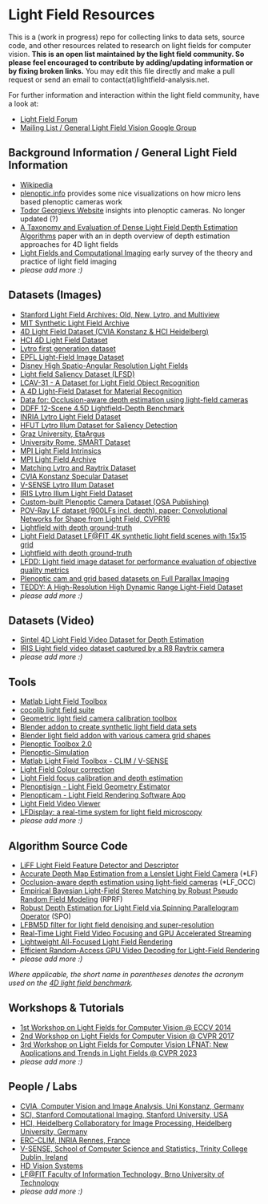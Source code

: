 # Light Field Resources
This is a (work in progress) repo for collecting links to data sets, source code, and other resources related to research on light fields for computer vision. **This is an open list maintained by the light field community. So please feel encouraged to contribute by adding/updating information or by fixing broken links.** You may edit this file directly and make a pull request or send an email to contact(at)lightfield-analysis.net.

For further information and interaction within the light field community, have a look at:
- [Light Field Forum](http://lightfield-forum.com/en/)
- [Mailing List / General Light Field Vision Google Group](https://groups.google.com/forum/#!forum/lightfieldvision)


## Background Information / General Light Field Information
- [Wikipedia](https://en.wikipedia.org/wiki/Light_field)
- [plenoptic.info](http://plenoptic.info/) provides some nice visualizations on how micro lens based plenoptic cameras work
- [Todor Georgievs Website](http://www.tgeorgiev.net/) insights into plenoptic cameras. No longer updated (?)
- [A Taxonomy and Evaluation of Dense Light Field Depth Estimation Algorithms](http://lightfield-analysis.net/benchmark/paper/survey_cvprw_lf4cv_2017.pdf) paper with an in depth overview of depth estimation approaches for 4D light fields
- [Light Fields and Computational Imaging](https://web.stanford.edu/class/ee367/reading/levoy-lfphoto-ieee06.pdf) early survey of the theory and practice of light field imaging 
- *please add more :)*

## Datasets (Images)
- [Stanford Light Field Archives: Old, New, Lytro, and Multiview ](http://lightfields.stanford.edu/)
- [MIT Synthetic Light Field Archive](http://web.media.mit.edu/~gordonw/SyntheticLightFields/index.php)
- [4D Light Field Dataset (CVIA Konstanz & HCI Heidelberg)](http://lightfield-analysis.net/)
- [HCI 4D Light Field Dataset](http://lightfieldgroup.iwr.uni-heidelberg.de/?page_id=713)
- [Lytro first generation dataset](https://www.irisa.fr/temics/demos/lightField/index.html)
- [EPFL Light-Field Image Dataset](http://mmspg.epfl.ch/EPFL-light-field-image-dataset)
- [Disney High Spatio-Angular Resolution Light Fields](http://people.csail.mit.edu/changil/light-field-depth/)
- [Light field Saliency Dataset (LFSD)](https://www.eecis.udel.edu/~nianyi/LFSD.htm)
- [LCAV-31 - A Dataset for Light Field Object Recognition](https://github.com/aghasemi/lcav31)
- [A 4D Light-Field Dataset for Material Recognition](http://cseweb.ucsd.edu/~viscomp/projects/LF/papers/ECCV16/LF_dataset.zip)
- [Data for: Occlusion-aware depth estimation using light-field cameras](http://cseweb.ucsd.edu/~viscomp/projects/LF/papers/ICCV15/dataset.zip)
- [DDFF 12-Scene 4.5D Lightfield-Depth Benchmark](https://vision.in.tum.de/data/datasets/ddff12scene)
- [INRIA Lytro Light Field Dataset](https://www.irisa.fr/temics/demos/lightField/LowRank2/datasets/datasets.html)
- [HFUT Lytro Illum Dataset for Saliency Detection](https://drive.google.com/drive/folders/1iEuM-CO5JUgKa5-NHMXWjorAt2kBaSU3)
- [Graz University, EtaArgus](https://www.etaargus.com/datasets)
- [University Rome, SMART Dataset](http://www.comlab.uniroma3.it/SMART.html)
- [MPI Light Field Intrinsics](http://lfid.mpi-inf.mpg.de/)
- [MPI Light Field Archive](http://lightfields.mpi-inf.mpg.de/Dataset.html)
- [Matching Lytro and Raytrix Dataset](https://figshare.com/articles/The_Plenoptic_Dataset/6115487)
- [CVIA Konstanz Specular Dataset](https://github.com/cvia-kn/lf_autoencoder_cvpr2018_code)
- [V-SENSE Lytro Illum Dataset](https://v-sense.scss.tcd.ie/research/light-fields/high-quality-lf-extraction-pipeline/)
- [IRIS Lytro Illum Light Field Dataset](https://www.irisa.fr/temics/demos/IllumDatasetLF/index.html)
- [Custom-built Plenoptic Camera Dataset (OSA Publishing)](https://figshare.com/articles/Raw_image_data_taken_by_a_standard_plenoptic_camera/3362152)
- [POV-Ray LF dataset (900LFs incl. depth), paper: Convolutional Networks for Shape from Light Field, CVPR16](https://drive.google.com/open?id=1FBCKwalzzMJweGQTN51E-M9YoNbhWUS2)
- [Lightfield with depth ground-truth](https://sites.google.com/view/cvia/plenoptic-imaging)
- [Light Field Dataset LF@FIT 4K synthetic light field scenes with 15x15 grid](https://www.fit.vut.cz/~ichlubna/lf)
- [Lightfield with depth ground-truth](https://sites.google.com/view/cvia/plenoptic-imaging)
- [LFDD: Light field image dataset for performance evaluation of objective quality metrics](https://sites.google.com/fel.cvut.cz/lfdd)
- [Plenoptic cam and grid based datasets on Full Parallax Imaging](https://www.full-parallax-imaging.eu/outcomes/datasets/)
- [TEDDY: A High-Resolution High Dynamic Range Light-Field Dataset](https://fordatis.fraunhofer.de/handle/fordatis/158)
- *please add more :)*

## Datasets (Video)
- [Sintel 4D Light Field Video Dataset for Depth Estimation](https://ieee-dataport.org/open-access/sintel-4d-light-field-video-dataset)
- [IRIS Light field video dataset captured by a R8 Raytrix camera](https://www.irisa.fr/temics/demos/lightField/CLIM/Datasets/RaytrixR8Dataset-5x5/index.html)
- *please add more :)*


## Tools
- [Matlab Light Field Toolbox](http://dgd.vision/Tools/LFToolbox/)
- [cocolib light field suite](http://cocolib.net/index.php/examples/lightfields)
- [Geometric light field camera calibration toolbox](https://sites.google.com/site/yunsubok/lf_geo_calib)
- [Blender addon to create synthetic light field data sets](https://github.com/lightfield-analysis/blender-addon)
- [Blender light field addon with various camera grid shapes](https://github.com/IDLabMedia/blender-lightfield-addon)
- [Plenoptic Toolbox 2.0](https://github.com/PlenopticToolbox/PlenopticToolbox2.0)
- [Plenoptic-Simulation](https://github.com/Arne-Petersen/Plenoptic-Simulation)
- [Matlab Light Field Toolbox - CLIM / V-SENSE](https://github.com/V-Sense/LFToolbox-CLIM_VSENSE)
- [Light Field Colour correction](https://github.com/V-Sense/LFToolbox_Recolouring_HPR/)
- [Light Field focus calibration and depth estimation](https://www.mathworks.com/matlabcentral/fileexchange/67876-lightfield-focus-calibration-for-metric-depth-estimation)
- [Plenoptisign - Light Field Geometry Estimator](https://github.com/hahnec/plenoptisign/)
- [Plenopticam - Light Field Rendering Software App](https://github.com/hahnec/plenopticam/)
- [Light Field Video Viewer](https://github.com/junyanz/light-field-video)
- [LFDisplay: a real-time system for light field microscopy](https://github.com/nemaload/LFDisplay)
- *please add more :)*

## Algorithm Source Code
- [LiFF Light Field Feature Detector and Descriptor](http://dgd.vision/Tools/LiFF/)
- [Accurate Depth Map Estimation from a Lenslet Light Field Camera](https://sites.google.com/site/hgjeoncv/home/depthfromlf_cvpr15) (*LF)
- [Occlusion-aware depth estimation using light-field cameras](http://cseweb.ucsd.edu/~viscomp/projects/LF/papers/ICCV15/occCode.zip) (*LF_OCC)
- [Empirical Bayesian Light-Field Stereo Matching by Robust Pseudo Random Field Modeling](http://www.ee.nthu.edu.tw/chaotsung/rprf/index.html) (RPRF)
- [Robust Depth Estimation for Light Field via Spinning Parallelogram Operator](https://github.com/shuozh/Spinning-Parallelogram-Operator) (SPO)
- [LFBM5D filter for light field denoising and super-resolution](https://github.com/V-Sense/LFBM5D)
- [Real-Time Light Field Video Focusing and GPU Accelerated Streaming](https://github.com/dormon/3DApps/blob/master/src/lightfieldPlayer.cpp)
- [Lightweight All-Focused Light Field Rendering](https://www.fit.vutbr.cz/~ichlubna/lf)
- [Efficient Random-Access GPU Video Decoding for Light-Field Rendering](https://github.com/ichlubna/lfEncoding)
- *please add more :)*

*Where applicable, the short name in parentheses denotes the acronym used on the [4D light field benchmark](http://lightfield-analysis.net).*


## Workshops & Tutorials
- [1st Workshop on Light Fields for Computer Vision @ ECCV 2014](https://www.eecis.udel.edu/~yu/LF4CV/)
- [2nd Workshop on Light Fields for Computer Vision @ CVPR 2017](http://lightfield-analysis.net/LF4CV/)
- [3rd Workshop on Light Fields for Computer Vision LFNAT: New Applications and Trends in Light Fields @ CVPR 2023](https://cvpr.thecvf.com/virtual/2023/workshop/18485)
- *please add more :)*


## People / Labs
- [CVIA, Computer Vision and Image Analysis, Uni Konstanz, Germany](https://www.cvia.uni-konstanz.de/)
- [SCI, Stanford Computational Imaging, Stanford University, USA](http://www.computationalimaging.org/)
- [HCI, Heidelberg Collaboratory for Image Processing, Heidelberg University, Germany](http://lightfieldgroup.iwr.uni-heidelberg.de/?page_id=453)
- [ERC-CLIM, INRIA Rennes, France](https://www.irisa.fr/temics/demos/lightField/CLIM/test.htm#)
- [V-SENSE, School of Computer Science and Statistics, Trinity College Dublin, Ireland](https://v-sense.scss.tcd.ie/research/light-field-imaging/)
- [HD Vision Systems](https://www.hdvisionsystems.com)
- [LF@FIT Faculty of Information Technology, Brno University of Technology](https://www.fit.vut.cz/~ichlubna/research)
- *please add more :)*

